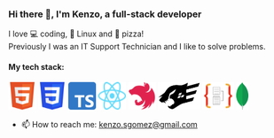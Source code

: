### Hi there 👋, I'm Kenzo, a full-stack developer

I love :computer: coding, :penguin: Linux and :pizza: pizza!  
Previously I was an IT Support Technician and I like to solve problems.

#### My tech stack:

<a href="https://en.wikipedia.org/wiki/HTML5"><img src="./assets/HTML5.svg" alt="HTML5" width="50" height="50"/></a>
<a href="https://en.wikipedia.org/wiki/CSS"><img src="./assets/CSS3.svg" alt="CSS3" width="50" height="50"/></a>
<a href="https://www.typescriptlang.org/"><img src="./assets/Typescript.svg" alt="Typescript" width="50" height="50"/></a>
<a href="https://reactjs.org/"><img src="./assets/React.svg" alt="ReactJS" width="50" height="50"/></a>
<a href="https://nestjs.com/"><img src="./assets/NestJS.svg" alt="NestJS" width="50" height="50"/></a>
<a href="https://www.fastify.io/"><img src="./assets/Fastify.png" alt="Fastify" height="50"/></a>
<a href="https://typeorm.io/#/"><img src="./assets/TypeORM.png" alt="TypeORM" height="50"/></a>
<a href="https://www.mongodb.com/"><img src="./assets/MongoDB.svg" alt="MongoDB" height="50"/></a>

- 📫 How to reach me: kenzo.sgomez@gmail.com

<!--
**kenzoi/kenzoi** is a ✨ _special_ ✨ repository because its `README.md` (this file) appears on your GitHub profile.

Here are some ideas to get you started:

- 🔭 I’m currently working on ...
- 🌱 I’m currently learning ...
- 👯 I’m looking to collaborate on ...
- 🤔 I’m looking for help with ...
- 💬 Ask me about ...
- 📫 How to reach me: ...
- 😄 Pronouns: ...
- ⚡ Fun fact: ...
-->
